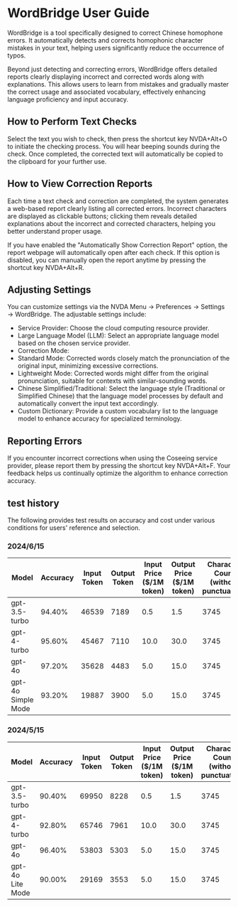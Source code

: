 # WordBridge User Guide

WordBridge is a tool specifically designed to correct Chinese homophone errors. It automatically detects and corrects homophonic character mistakes in your text, helping users significantly reduce the occurrence of typos.

Beyond just detecting and correcting errors, WordBridge offers detailed reports clearly displaying incorrect and corrected words along with explanations. This allows users to learn from mistakes and gradually master the correct usage and associated vocabulary, effectively enhancing language proficiency and input accuracy.

## How to Perform Text Checks

Select the text you wish to check, then press the shortcut key NVDA+Alt+O to initiate the checking process. You will hear beeping sounds during the check. Once completed, the corrected text will automatically be copied to the clipboard for your further use.

## How to View Correction Reports

Each time a text check and correction are completed, the system generates a web-based report clearly listing all corrected errors. Incorrect characters are displayed as clickable buttons; clicking them reveals detailed explanations about the incorrect and corrected characters, helping you better understand proper usage.

If you have enabled the "Automatically Show Correction Report" option, the report webpage will automatically open after each check. If this option is disabled, you can manually open the report anytime by pressing the shortcut key NVDA+Alt+R.

## Adjusting Settings

You can customize settings via the NVDA Menu → Preferences → Settings → WordBridge. The adjustable settings include:

* Service Provider: Choose the cloud computing resource provider.
* Large Language Model (LLM): Select an appropriate language model based on the chosen service provider.
* Correction Mode:
 * Standard Mode: Corrected words closely match the pronunciation of the original input, minimizing excessive corrections.
 * Lightweight Mode: Corrected words might differ from the original pronunciation, suitable for contexts with similar-sounding words.
* Chinese Simplified/Traditional: Select the language style (Traditional or Simplified Chinese) that the language model processes by default and automatically convert the input text accordingly.
* Custom Dictionary: Provide a custom vocabulary list to the language model to enhance accuracy for specialized terminology.

## Reporting Errors

If you encounter incorrect corrections when using the Coseeing service provider, please report them by pressing the shortcut key NVDA+Alt+F. Your feedback helps us continually optimize the algorithm to enhance correction accuracy.

## test history

The following provides test results on accuracy and cost under various conditions for users' reference and selection.

### 2024/6/15

| Model | Accuracy | Input Token | Output Token | Input Price ($/1M token) | Output Price ($/1M token) | Character Count (without punctuation) | Price ($) / 1k Character |
| --- | --- | --- | --- | --- | --- | --- | --- |
| gpt-3.5-turbo | 94.40% | 46539 | 7189 | 0.5 | 1.5 | 3745 | 0.0091 |
| gpt-4-turbo | 95.60% | 45467 | 7110 | 10.0 | 30.0 | 3745 | 0.1784 |
| gpt-4o | 97.20% | 35628 | 4483 | 5.0 | 15.0 | 3745 | 0.0655 |
| gpt-4o Simple Mode | 93.20% | 19887 | 3900 | 5.0 | 15.0 | 3745 | 0.0422 |

### 2024/5/15

| Model | Accuracy | Input Token | Output Token | Input Price ($/1M token) | Output Price ($/1M token) | Character Count (without punctuation) | Price ($) / 1k Character |
| --- | --- | --- | --- | --- | --- | --- | --- |
| gpt-3.5-turbo | 90.40% | 69950 | 8228 | 0.5 | 1.5 | 3745 | 0.0126 |
| gpt-4-turbo | 92.80% | 65746 | 7961 | 10.0 | 30.0 | 3745 | 0.2393 |
| gpt-4o | 96.40% | 53803 | 5303 | 5.0 | 15.0 | 3745 | 0.0931 |
| gpt-4o Lite Mode | 90.00% | 29169 | 3553 | 5.0 | 15.0 | 3745 | 0.0532 |
